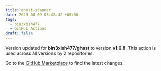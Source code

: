 ```yaml
---
title: ghast-scanner
date: 2023-08-09 03:43:42 +00:00
tags:
  - bin3xish477
  - GitHub Actions
draft: false
---
```



Version updated for **bin3xish477/ghast** to version **v1.6.8**.
This action is used across all versions by 2 repositories.

Go to the [GitHub Marketplace](https://github.com/marketplace/actions/ghast-scanner) to find the latest changes.
